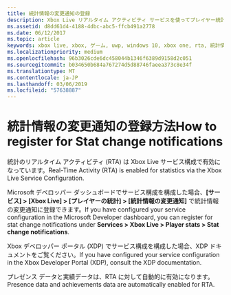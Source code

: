 ```yaml
---
title: 統計情報の変更通知の登録
description: Xbox Live リアルタイム アクティビティ サービスを使ってプレイヤー統計情報の変更通知に登録する方法について説明します。
ms.assetid: d8dd61d4-4188-4dbc-abc5-ffcb491a2778
ms.date: 06/12/2017
ms.topic: article
keywords: xbox live, xbox, ゲーム, uwp, windows 10, xbox one, rta, 統計情報, 通知
ms.localizationpriority: medium
ms.openlocfilehash: 96b3026cde6dc458044b1346f6389d9158d2c051
ms.sourcegitcommit: b034650b684a767274d5d88746faeea373c8e34f
ms.translationtype: MT
ms.contentlocale: ja-JP
ms.lasthandoff: 03/06/2019
ms.locfileid: "57638887"
---
```

# <a name="how-to-register-for-stat-change-notifications"></a><span data-ttu-id="97d42-104">統計情報の変更通知の登録方法</span><span class="sxs-lookup"><span data-stu-id="97d42-104">How to register for Stat change notifications</span></span>

<span data-ttu-id="97d42-105">統計のリアルタイム アクティビティ (RTA) は Xbox Live サービス構成で有効になっています。</span><span class="sxs-lookup"><span data-stu-id="97d42-105">Real-Time Activity (RTA) is enabled for statistics via the Xbox Live Service Configuration.</span></span>

<span data-ttu-id="97d42-106">Microsoft デベロッパー ダッシュボードでサービス構成を構成した場合、**[サービス] > [Xbox Live] > [プレイヤーの統計] > [統計情報の変更通知]** で統計情報の変更通知に登録できます。</span><span class="sxs-lookup"><span data-stu-id="97d42-106">If you have configured your service configuration in the Microsoft Developer dashboard, you can register for stat change notifications under **Services > Xbox Live > Player stats > Stat change notifications**.</span></span>

 <span data-ttu-id="97d42-107">Xbox デベロッパー ポータル (XDP) でサービス構成を構成した場合、XDP ドキュメントをご覧ください。</span><span class="sxs-lookup"><span data-stu-id="97d42-107">If you have configured your service configuration in the Xbox Developer Portal (XDP), consult the XDP documentation.</span></span>

 <span data-ttu-id="97d42-108">プレゼンス データと実績データは、RTA に対して自動的に有効になります。</span><span class="sxs-lookup"><span data-stu-id="97d42-108">Presence data and achievements data are automatically enabled for RTA.</span></span>
